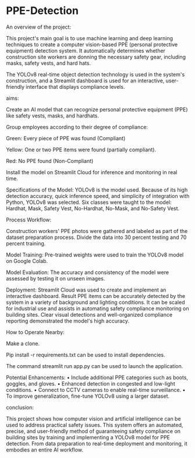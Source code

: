 # PPE-Detection
An overview of the project:

 This project's main goal is to use machine learning and deep learning techniques to create a computer vision-based PPE (personal protective equipment) detection system.
 It automatically determines whether construction site workers are donning the necessary safety gear, including masks, safety vests, and hard hats.

 The YOLOv8 real-time object detection technology is used in the system's construction, and a Streamlit dashboard is used for an interactive, user-friendly interface that displays compliance levels.

 aims:

 Create an AI model that can recognize personal protective equipment (PPE) like safety vests, masks, and hardhats.

 Group employees according to their degree of compliance:

 Green: Every piece of PPE was found (Compliant)

 Yellow: One or two PPE items were found (partially compliant).

 Red: No PPE found (Non-Compliant)

 Install the model on Streamlit Cloud for inference and monitoring in real time.

 Specifications of the Model:
 YOLOv8 is the model used.
 Because of its high detection accuracy, quick inference speed, and simplicity of integration with Python, YOLOv8 was selected.
 Six classes were taught to the model: Hardhat, Mask, Safety Vest, No-Hardhat, No-Mask, and No-Safety Vest.

 Process Workflow:

 Construction workers' PPE photos were gathered and labeled as part of the dataset preparation process.  Divide the data into 30 percent testing and 70 percent training.

 Model Training: Pre-trained weights were used to train the YOLOv8 model on Google Colab.

 Model Evaluation: The accuracy and consistency of the model were assessed by testing it on unseen images.

 Deployment: Streamlit Cloud was used to create and implement an interactive dashboard.
 Result
 PPE items can be accurately detected by the system in a variety of background and lighting conditions.
 It can be scaled for industrial use and assists in automating safety compliance monitoring on building sites.
 Clear visual detections and well-organized compliance reporting demonstrated the model's high accuracy.

 How to Operate Nearby:

 Make a clone.

 Pip install -r requirements.txt can be used to install dependencies.

 The command streamlit run app.py can be used to launch the application.

 Potential Enhancements:
 • Include additional PPE categories such as boots, goggles, and gloves.
 • Enhanced detection in congested and low-light conditions.
 • Connect to CCTV cameras to enable real-time surveillance.
 • To improve generalization, fine-tune YOLOv8 using a larger dataset.
 
 conclusion:
 
 This project shows how computer vision and artificial intelligence can be used to address practical safety issues.
 This system offers an automated, precise, and user-friendly method of guaranteeing safety compliance on building sites by training and implementing a YOLOv8 model for PPE detection.
 From data preparation to real-time deployment and monitoring, it embodies an entire AI workflow.
